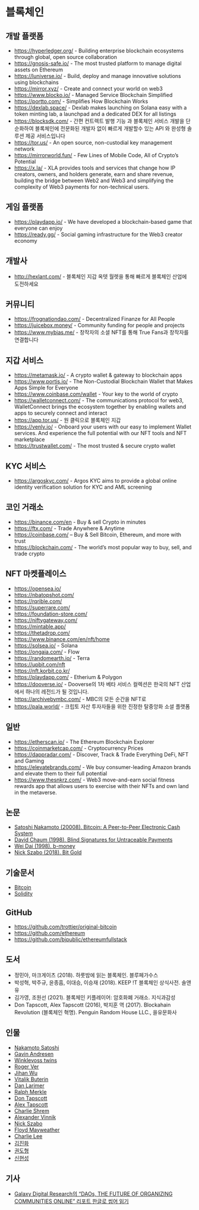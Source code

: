 # 블록체인

## 개발 플랫폼
* https://hyperledger.org/ - Building enterprise blockchain ecosystems through global, open source collaboration
* https://gnosis-safe.io/ - The most trusted platform to manage digital assets on Ethereum
* https://luniverse.io/ - Build, deploy and manage innovative solutions using blockchains
* https://mirror.xyz/ - Create and connect your world on web3
* https://www.blocko.io/ - Managed Service Blockchain Simplified
* https://portto.com/ - Simplifies How Blockchain Works
* https://dexlab.space/ - Dexlab makes launching on Solana easy with a token minting lab, a launchpad and a dedicated DEX for all listings
* https://blocksdk.com/ - 간편 컨트렉트 발행 기능 과 블록체인 서비스 개발을 단순화하여 블록체인에 전문화된 개발자 없이 빠르게 개발할수 있는 API 와 완성형 솔루션 제공 서비스입니다
* https://tor.us/ - An open source, non-custodial key management network
* https://mirrorworld.fun/ - Few Lines of Mobile Code, All of Crypto’s Potential
* https://x.la/ - XLA provides tools and services that change how IP creators, owners, and holders generate, earn and share revenue, building the bridge between Web2 and Web3 and simplifying the complexity of Web3 payments for non-technical users.

## 게임 플랫폼
* https://playdapp.io/ - We have developed a blockchain-based game that everyone can enjoy
* https://ready.gg/ - Social gaming infrastructure for the Web3 creator economy

## 개발사
* http://hexlant.com/ - 블록체인 지갑 옥텟 월렛을 통해 빠르게 블록체인 산업에 도전하세요

## 커뮤니티
* https://frognationdao.com/ - Decentralized Finanze for All People
* https://juicebox.money/ - Community funding for people and projects
* https://www.mybias.me/ - 창작자의 소셜 NFT를 통해 True Fans과 창작자를 연결합니다

## 지갑 서비스
* https://metamask.io/ - A crypto wallet & gateway to blockchain apps
* https://www.portis.io/ - The Non-Custodial Blockchain Wallet that Makes Apps Simple for Everyone
* https://www.coinbase.com/wallet - Your key to the world of crypto
* https://walletconnect.com/ - The communications protocol for web3, WalletConnect brings the ecosystem together by enabling wallets and apps to securely connect and interact
* https://app.tor.us/ - 원 클릭으로 블록체인 지갑
* https://venly.io/ - Onboard your users with our easy to implement Wallet services. And experience the full potential with our NFT tools and NFT marketplace
* https://trustwallet.com/ - The most trusted & secure crypto wallet

## KYC 서비스
* https://argoskyc.com/ - Argos KYC aims to provide a global online identity verification solution for KYC and AML screening

## 코인 거래소
* https://binance.com/en - Buy & sell Crypto in minutes
* https://ftx.com/ - Trade Anywhere & Anytime
* https://coinbase.com/ – Buy & Sell Bitcoin, Ethereum, and more with trust
* https://blockchain.com/ - The world’s most popular way to buy, sell, and trade crypto

## NFT 마켓플레이스
* https://opensea.io/
* https://nbatopshot.com/
* https://rqrible.com/
* https://superrare.com/
* https://foundation-store.com/
* https://niftygateway.com/
* https://mintable.app/
* https://thetadrop.com/
* https://www.binance.com/en/nft/home
* https://solsea.io/ - Solana
* https://ongaia.com/ - Flow
* https://randomearth.io/ - Terra
* https://upbit.com/nft
* https://nft.korbit.co.kr/
* https://playdapp.com/ - Etherium & Polygon
* https://dooverse.io/ - Dooverse의 1차 베타 서비스 컬렉션은 한국의 NFT 산업에서 하나의 레전드가 될 것입니다. 
* https://archivebymbc.com/ - MBC의 모든 순간을 NFT로
* https://pala.world/ - 크립토 자산 투자자들을 위한 진정한 탈중앙화 소셜 플랫폼

## 일반
* https://etherscan.io/ - The Ethereum Blockchain Explorer
* https://coinmarketcap.com/ - Cryptocurrency Prices 
* https://dappradar.com/ - Discover, Track & Trade Everything DeFi, NFT and Gaming
* https://elevatebrands.com/ - We buy consumer-leading Amazon brands and elevate them to their full potential
* https://www.thesnkrz.com/ - Web3 move-and-earn social fitness rewards app that allows users to exercise with their NFTs and own land in the metaverse.

## 논문
* [Satoshi Nakamoto (20008). Bitcoin: A Peer-to-Peer Electronic Cash System](https://bitcoin.org/bitcoin.pdf)
* [David Chaum (1998). Blind Signatures for Untraceable Payments](http://blog.koehntopp.de/uploads/Chaum.BlindSigForPayment.1982.PDF)
* [Wei Dai (1998). b-money](https://weidai.com/bmoney.txt)
* [Nick Szabo (2018). Bit Gold](https://unenumerated.blogspot.com/2005/12/bit-gold.html)

## 기술문서
* [Bitcoin](https://developer.bitcoin.org/devguide/)
* [Solidity](https://docs.soliditylang.org/en/v0.8.7/)

## GitHub
* https://github.com/trottier/original-bitcoin
* https://github.com/ethereum
* https://github.com/bjpublic/ethereumfullstack

## 도서
* 정민아, 마크게이츠 (2018). 하룻밤에 읽는 블록체인. 블루페가수스
* 박성혁, 박주규, 윤종흠, 이대승, 이승재 (2018). KEEP !T 블록체인 상식사전. 솔앤유
* 김가영, 조원선 (2021). 블록체인 키플레이어: 암호화폐 거래소. 지식과감성
* Don Tapscott, Alex Tapscott (2016), 박지훈 역 (2017). Blockahain Revolution (블록체인 혁명). Penguin Random House LLC., 을유문화사

## 인물

* [Nakamoto Satoshi](https://en.wikipedia.org/wiki/Satoshi_Nakamoto)
* [Gavin Andresen](https://en.wikipedia.org/wiki/Gavin_Andresen)
* [Winklevoss twins](https://en.wikipedia.org/wiki/Winklevoss_twins)
* [Roger Ver](https://twitter.com/rogerkver)
* [Jihan Wu](https://twitter.com/jihanwu)
* [Vitalik Buterin](https://twitter.com/vitalikbuterin)
* [Dan Larimer](https://twitter.com/bytemaster7)
* [Ralph Merkle](https://merkle.com/)
* [Don Tapscott](https://dontapscott.com/)
* [Alex Tapscott](http://alextapscott.com/)
* [Charlie Shrem](https://twitter.com/CharlieShrem)
* [Alexander Vinnik](https://en.wikipedia.org/wiki/Alexander_Vinnik)
* [Nick Szabo](https://twitter.com/nickszabo4)
* [Floyd Mayweather](https://twitter.com/floydmayweather)
* [Charlie Lee](https://twitter.com/satoshilite)
* [김진화](http://wiki.hash.kr/index.php/%EA%B9%80%EC%A7%84%ED%99%94)
* [권도형](http://wiki.hash.kr/index.php/%EA%B6%8C%EB%8F%84%ED%98%95)
* [신현성](http://wiki.hash.kr/index.php/%EC%8B%A0%ED%98%84%EC%84%B1)

## 기사

* [Galaxy Digital Research의 “DAOs, THE FUTURE OF ORGANIZING COMMUNITIES ONLINE” 리포트 한글로 씹어 읽기](https://medium.com/@riversh0215/galaxy-digital-research%EC%9D%98-daos-the-future-of-organizing-communities-online-%EB%A6%AC%ED%8F%AC%ED%8A%B8-%ED%95%9C%EA%B8%80%EB%A1%9C-%EC%94%B9%EC%96%B4-%EC%9D%BD%EA%B8%B0-b3a20ae9a402)
